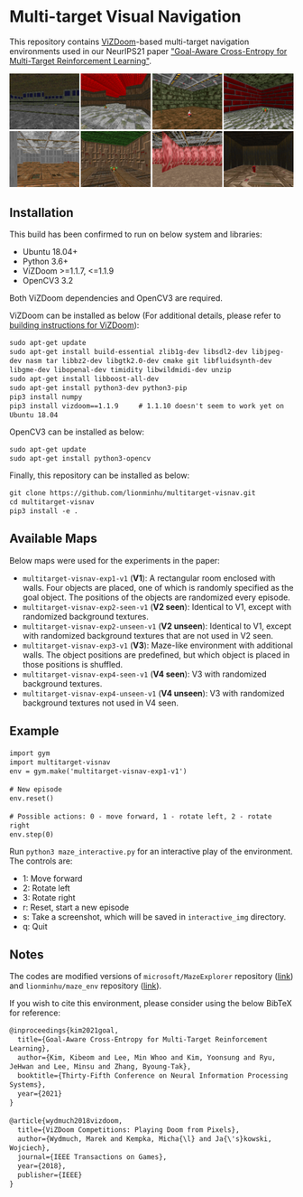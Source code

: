 # Multi-target Visual Navigation
This repository contains [ViZDoom](https://github.com/mwydmuch/ViZDoom)-based multi-target navigation environments used in our NeurIPS21 paper ["Goal-Aware Cross-Entropy for Multi-Target Reinforcement Learning"](https://arxiv.org/abs/2110.12985).

![](docs/sample.png)

## Installation
This build has been confirmed to run on below system and libraries:
- Ubuntu 18.04+
- Python 3.6+
- ViZDoom >=1.1.7, <=1.1.9
- OpenCV3 3.2

Both ViZDoom dependencies and OpenCV3 are required.

ViZDoom can be installed as below (For additional details, please refer to [building instructions for ViZDoom](https://github.com/mwydmuch/ViZDoom/blob/master/doc/Building.md)):
```
sudo apt-get update
sudo apt-get install build-essential zlib1g-dev libsdl2-dev libjpeg-dev nasm tar libbz2-dev libgtk2.0-dev cmake git libfluidsynth-dev libgme-dev libopenal-dev timidity libwildmidi-dev unzip
sudo apt-get install libboost-all-dev
sudo apt-get install python3-dev python3-pip
pip3 install numpy
pip3 install vizdoom==1.1.9     # 1.1.10 doesn't seem to work yet on Ubuntu 18.04
```

OpenCV3 can be installed as below:
```
sudo apt-get update
sudo apt-get install python3-opencv
```

Finally, this repository can be installed as below:
```
git clone https://github.com/lionminhu/multitarget-visnav.git
cd multitarget-visnav
pip3 install -e .
```

## Available Maps
Below maps were used for the experiments in the paper:
- `multitarget-visnav-exp1-v1` (**V1**): A rectangular room enclosed with walls. Four objects are placed, one of which is randomly specified as the goal object. The positions of the objects are randomized every episode.
- `multitarget-visnav-exp2-seen-v1` (**V2 seen**): Identical to V1, except with randomized background textures.
- `multitarget-visnav-exp2-unseen-v1` (**V2 unseen**): Identical to V1, except with randomized background textures that are not used in V2 seen.
- `multitarget-visnav-exp3-v1` (**V3**): Maze-like environment with additional walls. The object positions are predefined, but which object is placed in those positions is shuffled.
- `multitarget-visnav-exp4-seen-v1` (**V4 seen**): V3 with randomized background textures.
- `multitarget-visnav-exp4-unseen-v1` (**V4 unseen**): V3 with randomized background textures not used in V4 seen.


## Example
```
import gym
import multitarget-visnav
env = gym.make('multitarget-visnav-exp1-v1')

# New episode
env.reset()

# Possible actions: 0 - move forward, 1 - rotate left, 2 - rotate right
env.step(0)
```

Run `python3 maze_interactive.py` for an interactive play of the environment. The controls are:
- 1: Move forward
- 2: Rotate left
- 3: Rotate right
- r: Reset, start a new episode
- s: Take a screenshot, which will be saved in `interactive_img` directory.
- q: Quit



## Notes

The codes are modified versions of `microsoft/MazeExplorer` repository ([link](https://github.com/microsoft/MazeExplorer)) and `lionminhu/maze_env` repository ([link](https://github.com/lionminhu/maze_env)).

If you wish to cite this environment, please consider using the below BibTeX for reference:
```
@inproceedings{kim2021goal,
  title={Goal-Aware Cross-Entropy for Multi-Target Reinforcement Learning},
  author={Kim, Kibeom and Lee, Min Whoo and Kim, Yoonsung and Ryu, JeHwan and Lee, Minsu and Zhang, Byoung-Tak},
  booktitle={Thirty-Fifth Conference on Neural Information Processing Systems},
  year={2021}
}

@article{wydmuch2018vizdoom,
  title={ViZDoom Competitions: Playing Doom from Pixels},
  author={Wydmuch, Marek and Kempka, Micha{\l} and Ja{\'s}kowski, Wojciech},
  journal={IEEE Transactions on Games},
  year={2018},
  publisher={IEEE}
}
```
